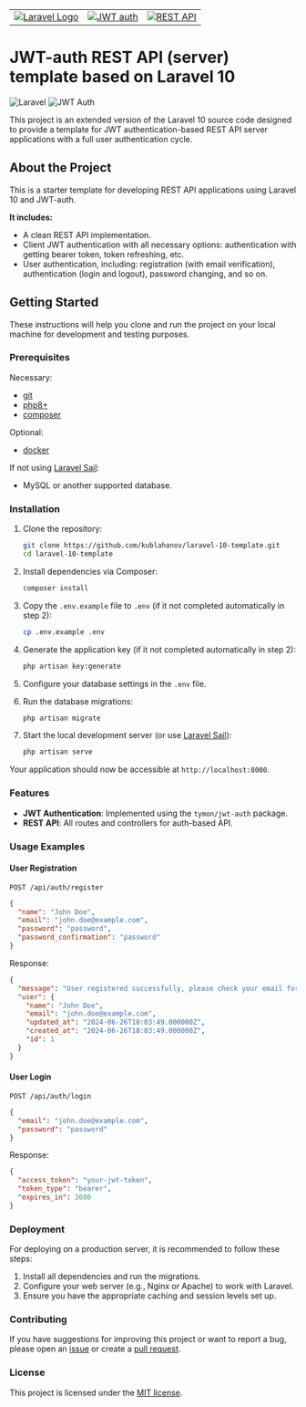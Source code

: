 <table>
<tr style="border: none">
<td style="border: none">
<a href="https://laravel.com" target="_blank"><img src="https://github.com/kublahanov/laravel-10-template/raw/master/public/logos/logo_laravel_002.png" alt="Laravel Logo"></a>
</td>
<td style="border: none">
<a href="https://jwt-auth.readthedocs.io" target="_blank"><img src="https://github.com/kublahanov/laravel-10-template/raw/master/public/logos/logo_jwt_001.png" alt="JWT auth"></a>
</td>
<td style="border: none">
<a href="https://restfulapi.net" target="_blank"><img src="https://github.com/kublahanov/laravel-10-template/raw/master/public/logos/logo_rest-api_001.png" alt="REST API"></a>
</td>
</tr>
</table>

# JWT-auth REST API (server) template based on Laravel 10

![Laravel](https://img.shields.io/badge/Laravel-10.x-red)
![JWT Auth](https://img.shields.io/badge/JWT-Auth-blue)

This project is an extended version of the Laravel 10 source code designed to provide a template for JWT
authentication-based REST API server applications with a full user authentication cycle.

## About the Project

This is a starter template for developing REST API applications using Laravel 10 and JWT-auth.

**It includes:**

- A clean REST API implementation.
- Client JWT authentication with all necessary options: authentication with getting bearer token, token refreshing, etc.
- User authentication, including: registration (with email verification), authentication (login and logout), password
  changing, and so on.

## Getting Started

These instructions will help you clone and run the project on your local machine for development and testing purposes.

### Prerequisites

Necessary:

- [git](https://git-scm.com/)
- [php8+](https://www.php.net/downloads)
- [composer](https://getcomposer.org/download/)

Optional:

- [docker](https://docs.docker.com/engine/install/)

If not using [Laravel Sail](https://laravel.com/docs/10.x/sail):

- MySQL or another supported database.

### Installation

1. Clone the repository:

    ```bash
    git clone https://github.com/kublahanov/laravel-10-template.git
    cd laravel-10-template
    ```

2. Install dependencies via Composer:

    ```bash
    composer install
    ```

3. Copy the `.env.example` file to `.env` (if it not completed automatically in step 2):

    ```bash
    cp .env.example .env
    ```

4. Generate the application key (if it not completed automatically in step 2):

    ```bash
    php artisan key:generate
    ```

5. Configure your database settings in the `.env` file.

6. Run the database migrations:

    ```bash
    php artisan migrate
    ```

7. Start the local development server (or use [Laravel Sail](https://laravel.com/docs/10.x/sail)):

    ```bash
    php artisan serve
    ```

Your application should now be accessible at `http://localhost:8000`.

### Features

- **JWT Authentication**: Implemented using the `tymon/jwt-auth` package.
- **REST API**: All routes and controllers for auth-based API.

### Usage Examples

#### User Registration

`POST /api/auth/register`

```json
{
  "name": "John Doe",
  "email": "john.doe@example.com",
  "password": "password",
  "password_confirmation": "password"
}
```

Response:

```json
{
  "message": "User registered successfully, please check your email for verification link",
  "user": {
    "name": "John Doe",
    "email": "john.doe@example.com",
    "updated_at": "2024-06-26T18:03:49.000000Z",
    "created_at": "2024-06-26T18:03:49.000000Z",
    "id": 1
  }
}
```

#### User Login

`POST /api/auth/login`

```json
{
  "email": "john.doe@example.com",
  "password": "password"
}
```

Response:

```json
{
  "access_token": "your-jwt-token",
  "token_type": "bearer",
  "expires_in": 3600
}
```

### Deployment

For deploying on a production server, it is recommended to follow these steps:

1. Install all dependencies and run the migrations.
2. Configure your web server (e.g., Nginx or Apache) to work with Laravel.
3. Ensure you have the appropriate caching and session levels set up.

### Contributing

If you have suggestions for improving this project or want to report a bug, please open
an [issue](https://github.com/kublahanov/laravel-10-jwt-auth-template/issues) or create a [pull
request](https://github.com/kublahanov/laravel-10-jwt-auth-template/pulls).

### License

This project is licensed under the [MIT license](https://opensource.org/licenses/MIT).
